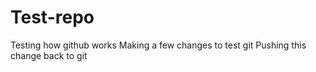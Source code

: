 # Test-repo
Testing how github works 
Making a few changes to  test git 
Pushing this change back  to git
